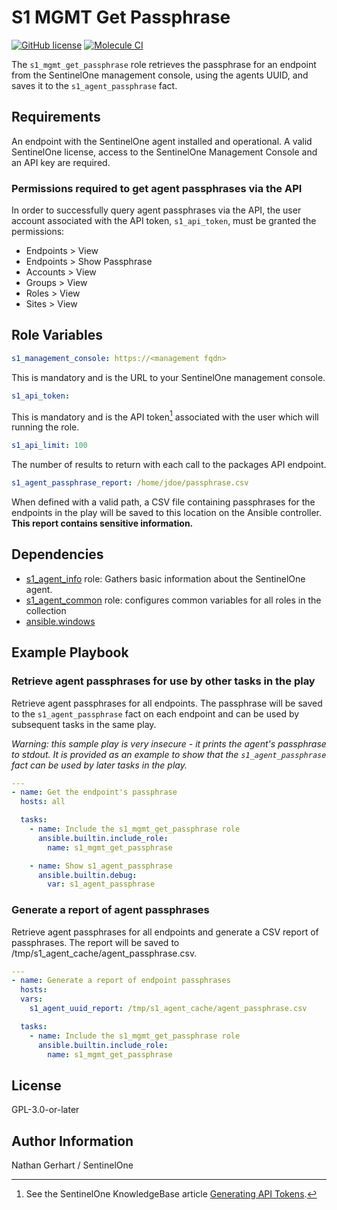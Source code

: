 # S1 MGMT Get Passphrase

[![GitHub license](https://badgen.net/github/license/Sentinel-One/ansible_collection_s1agents)](https://github.com/Sentinel-One/ansible_collection_s1agents/blob/main/LICENSE)
[![Molecule CI](https://github.com/Sentinel-One/ansible_collection_s1agents/actions/workflows/s1_mgmt_get_passphrase.yml/badge.svg)](https://github.com/Sentinel-One/ansible_collection_s1agents/actions/workflows/s1_mgmt_get_passphrase.yml)

The `s1_mgmt_get_passphrase` role retrieves the passphrase for an endpoint from the SentinelOne management console, using the agents UUID, and saves it to the `s1_agent_passphrase` fact.

## Requirements

An endpoint with the SentinelOne agent installed and operational. A valid SentinelOne license, access to the SentinelOne Management Console and an API key are required.

### Permissions required to get agent passphrases via the API

In order to successfully query agent passphrases via the API, the user account associated with the API token, `s1_api_token`, must be granted the permissions:

* Endpoints > View
* Endpoints > Show Passphrase
* Accounts > View
* Groups > View
* Roles > View
* Sites > View

## Role Variables

```yaml
s1_management_console: https://<management fqdn>
```

This is mandatory and is the URL to your SentinelOne management console.

```yaml
s1_api_token:
```

This is mandatory and is the API token[^1] associated with the user which will running the role.

[^1]: See the SentinelOne KnowledgeBase article [Generating API Tokens](https://community.sentinelone.com/s/article/000005262).

```yaml
s1_api_limit: 100
```

The number of results to return with each call to the packages API endpoint.

```yaml
s1_agent_passphrase_report: /home/jdoe/passphrase.csv
```

When defined with a valid path, a CSV file containing passphrases  for the endpoints in the play will be saved to this location on the Ansible controller. **This report contains sensitive information.**

## Dependencies

* [s1_agent_info](../s1_agent_info/) role: Gathers basic information about the SentinelOne agent.
* [s1_agent_common](../s1_agent_common/) role: configures common variables for all roles in the collection
* [ansible.windows](https://docs.ansible.com/ansible/latest/collections/ansible/windows/index.html)

## Example Playbook

### Retrieve agent passphrases for use by other tasks in the play

Retrieve agent passphrases for all endpoints. The passphrase will be saved to the `s1_agent_passphrase` fact on each endpoint and can be used by subsequent tasks in the same play.

*Warning: this sample play is very insecure - it prints the agent's passphrase to stdout. It is provided as an example to show that the `s1_agent_passphrase` fact can be used by later tasks in the play.*

```yaml
---
- name: Get the endpoint's passphrase
  hosts: all

  tasks:
    - name: Include the s1_mgmt_get_passphrase role
      ansible.builtin.include_role:
        name: s1_mgmt_get_passphrase

    - name: Show s1_agent_passphrase
      ansible.builtin.debug:
        var: s1_agent_passphrase
```

### Generate a report of agent passphrases

Retrieve agent passphrases for all endpoints and generate a CSV report of passphrases. The report will be saved to /tmp/s1_agent_cache/agent_passphrase.csv.

```yaml
---
- name: Generate a report of endpoint passphrases
  hosts:
  vars:
    s1_agent_uuid_report: /tmp/s1_agent_cache/agent_passphrase.csv

  tasks:
    - name: Include the s1_mgmt_get_passphrase role
      ansible.builtin.include_role:
        name: s1_mgmt_get_passphrase
```

## License

GPL-3.0-or-later

## Author Information

Nathan Gerhart / SentinelOne
